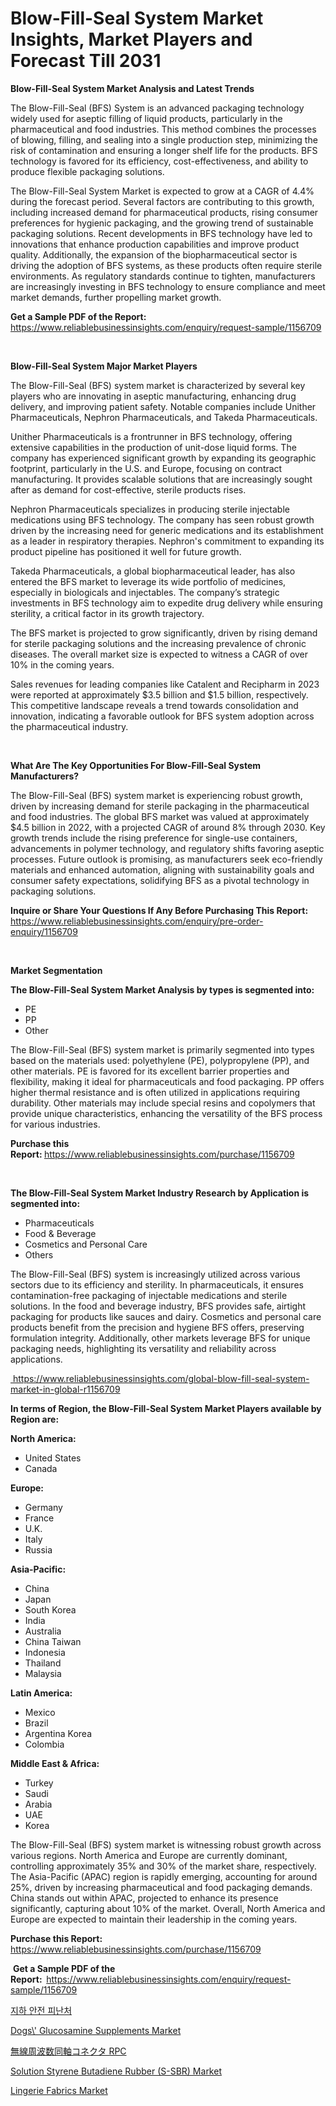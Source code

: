 <p><h1>Blow-Fill-Seal System Market Insights, Market Players and Forecast Till 2031</h1></p><p><strong>Blow-Fill-Seal System Market Analysis and Latest Trends</strong></p>
<p><p>The Blow-Fill-Seal (BFS) System is an advanced packaging technology widely used for aseptic filling of liquid products, particularly in the pharmaceutical and food industries. This method combines the processes of blowing, filling, and sealing into a single production step, minimizing the risk of contamination and ensuring a longer shelf life for the products. BFS technology is favored for its efficiency, cost-effectiveness, and ability to produce flexible packaging solutions.</p><p>The Blow-Fill-Seal System Market is expected to grow at a CAGR of 4.4% during the forecast period. Several factors are contributing to this growth, including increased demand for pharmaceutical products, rising consumer preferences for hygienic packaging, and the growing trend of sustainable packaging solutions. Recent developments in BFS technology have led to innovations that enhance production capabilities and improve product quality. Additionally, the expansion of the biopharmaceutical sector is driving the adoption of BFS systems, as these products often require sterile environments. As regulatory standards continue to tighten, manufacturers are increasingly investing in BFS technology to ensure compliance and meet market demands, further propelling market growth.</p></p>
<p><strong>Get a Sample PDF of the Report:&nbsp;</strong> <a href="https://www.reliablebusinessinsights.com/enquiry/request-sample/1156709">https://www.reliablebusinessinsights.com/enquiry/request-sample/1156709</a></p>
<p>&nbsp;</p>
<p><strong>Blow-Fill-Seal System Major Market Players</strong></p>
<p><p>The Blow-Fill-Seal (BFS) system market is characterized by several key players who are innovating in aseptic manufacturing, enhancing drug delivery, and improving patient safety. Notable companies include Unither Pharmaceuticals, Nephron Pharmaceuticals, and Takeda Pharmaceuticals.</p><p>Unither Pharmaceuticals is a frontrunner in BFS technology, offering extensive capabilities in the production of unit-dose liquid forms. The company has experienced significant growth by expanding its geographic footprint, particularly in the U.S. and Europe, focusing on contract manufacturing. It provides scalable solutions that are increasingly sought after as demand for cost-effective, sterile products rises.</p><p>Nephron Pharmaceuticals specializes in producing sterile injectable medications using BFS technology. The company has seen robust growth driven by the increasing need for generic medications and its establishment as a leader in respiratory therapies. Nephron's commitment to expanding its product pipeline has positioned it well for future growth.</p><p>Takeda Pharmaceuticals, a global biopharmaceutical leader, has also entered the BFS market to leverage its wide portfolio of medicines, especially in biologicals and injectables. The company’s strategic investments in BFS technology aim to expedite drug delivery while ensuring sterility, a critical factor in its growth trajectory.</p><p>The BFS market is projected to grow significantly, driven by rising demand for sterile packaging solutions and the increasing prevalence of chronic diseases. The overall market size is expected to witness a CAGR of over 10% in the coming years.</p><p>Sales revenues for leading companies like Catalent and Recipharm in 2023 were reported at approximately $3.5 billion and $1.5 billion, respectively. This competitive landscape reveals a trend towards consolidation and innovation, indicating a favorable outlook for BFS system adoption across the pharmaceutical industry.</p></p>
<p>&nbsp;</p>
<p><strong>What Are The Key Opportunities For Blow-Fill-Seal System Manufacturers?</strong></p>
<p><p>The Blow-Fill-Seal (BFS) system market is experiencing robust growth, driven by increasing demand for sterile packaging in the pharmaceutical and food industries. The global BFS market was valued at approximately $4.5 billion in 2022, with a projected CAGR of around 8% through 2030. Key growth trends include the rising preference for single-use containers, advancements in polymer technology, and regulatory shifts favoring aseptic processes. Future outlook is promising, as manufacturers seek eco-friendly materials and enhanced automation, aligning with sustainability goals and consumer safety expectations, solidifying BFS as a pivotal technology in packaging solutions.</p></p>
<p><strong>Inquire or Share Your Questions If Any Before Purchasing This Report:</strong> <a href="https://www.reliablebusinessinsights.com/enquiry/pre-order-enquiry/1156709">https://www.reliablebusinessinsights.com/enquiry/pre-order-enquiry/1156709</a></p>
<p>&nbsp;</p>
<p><strong>Market Segmentation</strong></p>
<p><strong>The Blow-Fill-Seal System Market Analysis by types is segmented into:</strong></p>
<p><ul><li>PE</li><li>PP</li><li>Other</li></ul></p>
<p><p>The Blow-Fill-Seal (BFS) system market is primarily segmented into types based on the materials used: polyethylene (PE), polypropylene (PP), and other materials. PE is favored for its excellent barrier properties and flexibility, making it ideal for pharmaceuticals and food packaging. PP offers higher thermal resistance and is often utilized in applications requiring durability. Other materials may include special resins and copolymers that provide unique characteristics, enhancing the versatility of the BFS process for various industries.</p></p>
<p><strong>Purchase this Report:&nbsp;</strong><a href="https://www.reliablebusinessinsights.com/purchase/1156709">https://www.reliablebusinessinsights.com/purchase/1156709</a></p>
<p>&nbsp;</p>
<p><strong>The Blow-Fill-Seal System Market Industry Research by Application is segmented into:</strong></p>
<p><ul><li>Pharmaceuticals</li><li>Food & Beverage</li><li>Cosmetics and Personal Care</li><li>Others</li></ul></p>
<p><p>The Blow-Fill-Seal (BFS) system is increasingly utilized across various sectors due to its efficiency and sterility. In pharmaceuticals, it ensures contamination-free packaging of injectable medications and sterile solutions. In the food and beverage industry, BFS provides safe, airtight packaging for products like sauces and dairy. Cosmetics and personal care products benefit from the precision and hygiene BFS offers, preserving formulation integrity. Additionally, other markets leverage BFS for unique packaging needs, highlighting its versatility and reliability across applications.</p></p>
<p><a href="https://www.reliablebusinessinsights.com/global-blow-fill-seal-system-market-in-global-r1156709">&nbsp;https://www.reliablebusinessinsights.com/global-blow-fill-seal-system-market-in-global-r1156709</a></p>
<p><strong>In terms of Region, the Blow-Fill-Seal System Market Players available by Region are:</strong></p>
<p>
    <p> <strong> North America: </strong>
        <ul>
            <li>United States</li>
            <li>Canada</li>
        </ul>
        </p> 
    <p> <strong> Europe: </strong>
        <ul>
            <li>Germany</li>
            <li>France</li>
            <li>U.K.</li>
            <li>Italy</li>
            <li>Russia</li>
        </ul>
        </p> 
    <p> <strong> Asia-Pacific: </strong>
        <ul>
            <li>China</li>
            <li>Japan</li>
            <li>South Korea</li>
            <li>India</li>
            <li>Australia</li>
            <li>China Taiwan</li>
            <li>Indonesia</li>
            <li>Thailand</li>
            <li>Malaysia</li>
        </ul>
        </p> 
    <p> <strong> Latin America: </strong>
        <ul>
            <li>Mexico</li>
            <li>Brazil</li>
            <li>Argentina Korea</li>
            <li>Colombia</li>
        </ul>
        </p> 
    <p> <strong> Middle East & Africa: </strong>
        <ul>
            <li>Turkey</li>
            <li>Saudi</li>
            <li>Arabia</li>
            <li>UAE</li>
            <li>Korea</li>
        </ul>
    </p>
    </p>
<p><p>The Blow-Fill-Seal (BFS) system market is witnessing robust growth across various regions. North America and Europe are currently dominant, controlling approximately 35% and 30% of the market share, respectively. The Asia-Pacific (APAC) region is rapidly emerging, accounting for around 25%, driven by increasing pharmaceutical and food packaging demands. China stands out within APAC, projected to enhance its presence significantly, capturing about 10% of the market. Overall, North America and Europe are expected to maintain their leadership in the coming years.</p></p>
<p><strong>Purchase this Report: </strong><a href="https://www.reliablebusinessinsights.com/purchase/1156709">https://www.reliablebusinessinsights.com/purchase/1156709</a></p>
<p>&nbsp;<strong>Get a Sample PDF of the Report:&nbsp;&nbsp;</strong><a href="https://www.reliablebusinessinsights.com/enquiry/request-sample/1156709">https://www.reliablebusinessinsights.com/enquiry/request-sample/1156709</a></p>
<p><strong></strong></p>
<p><p><a href="https://medium.com/@appleblossomclinic/%EC%84%B8%EA%B3%84-underground-safety-refuge-chamber-market-%EC%9D%80-2024%EC%97%90%EC%84%9C-2031%EB%A1%9C-%EC%97%B0%ED%8F%89%EA%B7%A0-%EC%A6%9D%EA%B0%80%EC%9C%A8%EC%9D%84-%EB%B3%B4%EC%9D%BC-%EA%B2%83%EC%9C%BC%EB%A1%9C-%EC%98%88%EC%83%81%EB%90%A9%EB%8B%88%EB%8B%A4-821b95831552">지하 안전 피난처</a></p><p><a href="https://medium.com/@saraood6456/the-dogs-glucosamine-supplements-market-research-report-provides-an-in-depth-and-up-to-date-f47362c77126">Dogs\' Glucosamine Supplements Market</a></p><p><a href="https://medium.com/@ammar.jarrah.93/radio-frequency-coaxial-connector-rpc-market-%E3%81%AF-%E3%82%B3%E3%82%B9%E3%83%88%E7%AE%A1%E7%90%86%E3%81%A8%E5%8A%B9%E7%8E%87%E5%90%91%E4%B8%8A%E3%82%92%E5%84%AA%E5%85%88%E3%81%97%E3%81%BE%E3%81%99-%E3%81%95%E3%82%89%E3%81%AB-%E5%A0%B1%E5%91%8A%E6%9B%B8%E3%81%AF%E5%B8%82%E5%A0%B4%E3%81%AE%E9%9C%80%E8%A6%81%E9%9D%A2%E3%81%A8%E4%BE%9B%E7%B5%A6%E9%9D%A2%E3%81%AE%E4%B8%A1%E6%96%B9%E3%82%92%E3%82%AB%E3%83%90%E3%83%BC%E3%81%97%E3%81%A6%E3%81%84%E3%81%BE%E3%81%99-db7126ddb1ee">無線周波数同軸コネクタ RPC</a></p><p><a href="https://www.linkedin.com/pulse/solution-styrene-butadiene-rubber-s-sbr-market-share-size-nkunf?trackingId=h%2Fl8DPjcR7CWkHltV6eCjQ%3D%3D">Solution Styrene Butadiene Rubber (S-SBR) Market</a></p><p><a href="https://issuu.com/reportprime-2/docs/lingerie-fabrics-market-size-2030.p_e7f843a0ada861">Lingerie Fabrics Market</a></p></p>